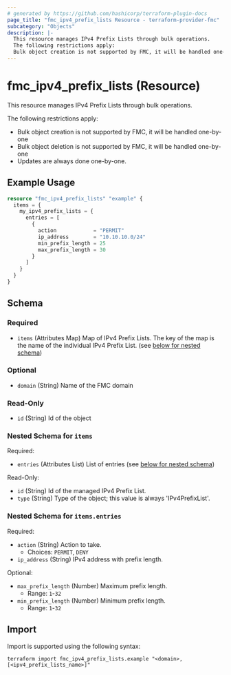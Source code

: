 ```yaml
---
# generated by https://github.com/hashicorp/terraform-plugin-docs
page_title: "fmc_ipv4_prefix_lists Resource - terraform-provider-fmc"
subcategory: "Objects"
description: |-
  This resource manages IPv4 Prefix Lists through bulk operations.
  The following restrictions apply:
  Bulk object creation is not supported by FMC, it will be handled one-by-oneBulk object deletion is not supported by FMC, it will be handled one-by-oneUpdates are always done one-by-one.
---
```


# fmc_ipv4_prefix_lists (Resource)

This resource manages IPv4 Prefix Lists through bulk operations.

The following restrictions apply:
  - Bulk object creation is not supported by FMC, it will be handled one-by-one
  - Bulk object deletion is not supported by FMC, it will be handled one-by-one
  - Updates are always done one-by-one.

## Example Usage

```terraform
resource "fmc_ipv4_prefix_lists" "example" {
  items = {
    my_ipv4_prefix_lists = {
      entries = [
        {
          action            = "PERMIT"
          ip_address        = "10.10.10.0/24"
          min_prefix_length = 25
          max_prefix_length = 30
        }
      ]
    }
  }
}
```

<!-- schema generated by tfplugindocs -->
## Schema

### Required

- `items` (Attributes Map) Map of IPv4 Prefix Lists. The key of the map is the name of the individual IPv4 Prefix List. (see [below for nested schema](#nestedatt--items))

### Optional

- `domain` (String) Name of the FMC domain

### Read-Only

- `id` (String) Id of the object

<a id="nestedatt--items"></a>
### Nested Schema for `items`

Required:

- `entries` (Attributes List) List of entries (see [below for nested schema](#nestedatt--items--entries))

Read-Only:

- `id` (String) Id of the managed IPv4 Prefix List.
- `type` (String) Type of the object; this value is always 'IPv4PrefixList'.

<a id="nestedatt--items--entries"></a>
### Nested Schema for `items.entries`

Required:

- `action` (String) Action to take.
  - Choices: `PERMIT`, `DENY`
- `ip_address` (String) IPv4 address with prefix length.

Optional:

- `max_prefix_length` (Number) Maximum prefix length.
  - Range: `1`-`32`
- `min_prefix_length` (Number) Minimum prefix length.
  - Range: `1`-`32`

## Import

Import is supported using the following syntax:

```shell
terraform import fmc_ipv4_prefix_lists.example "<domain>,[<ipv4_prefix_lists_name>]"
```

